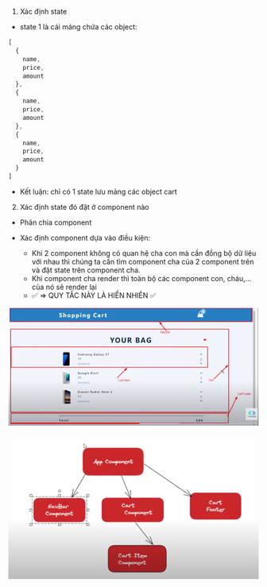 1. Xác định state

- state 1 là cái mảng chứa các object:

```jsx
[
  {
    name, 
    price, 
    amount
  },
  {
    name, 
    price, 
    amount
  },
  {
    name, 
    price, 
    amount
  }
]
```

- Kết luận: chỉ có 1 state lưu mảng các object cart

2. Xác định state đó đặt ở component nào

- Phân chia component

- Xác định component dựa vào điều kiện:
  - Khi 2 component không có quan hệ cha con mà cần đồng bộ dữ liệu với nhau thì chúng ta cần tìm component cha của 2 component trên và đặt state trên component cha.
  - Khi component cha render thì toàn bộ các component con, cháu,... của nó sẽ render lại
  - ✅ => QUY TẮC NÀY LÀ HIỂN NHIÊN ✅

![overview-project](overview-project.png)

![overview-component](overview-component.png)
